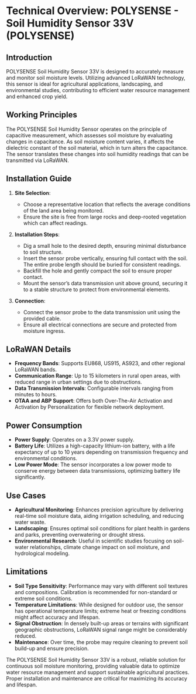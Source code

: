 # Technical Overview: POLYSENSE - Soil Humidity Sensor 33V (POLYSENSE)

## Introduction
POLYSENSE Soil Humidity Sensor 33V is designed to accurately measure and monitor soil moisture levels. Utilizing advanced LoRaWAN technology, this sensor is ideal for agricultural applications, landscaping, and environmental studies, contributing to efficient water resource management and enhanced crop yield.

## Working Principles
The POLYSENSE Soil Humidity Sensor operates on the principle of capacitive measurement, which assesses soil moisture by evaluating changes in capacitance. As soil moisture content varies, it affects the dielectric constant of the soil material, which in turn alters the capacitance. The sensor translates these changes into soil humidity readings that can be transmitted via LoRaWAN.

## Installation Guide
1. **Site Selection**:
   - Choose a representative location that reflects the average conditions of the land area being monitored.
   - Ensure the site is free from large rocks and deep-rooted vegetation which can affect readings.

2. **Installation Steps**:
   - Dig a small hole to the desired depth, ensuring minimal disturbance to soil structure.
   - Insert the sensor probe vertically, ensuring full contact with the soil. The entire probe length should be buried for consistent readings.
   - Backfill the hole and gently compact the soil to ensure proper contact.
   - Mount the sensor’s data transmission unit above ground, securing it to a stable structure to protect from environmental elements.

3. **Connection**:
   - Connect the sensor probe to the data transmission unit using the provided cable.
   - Ensure all electrical connections are secure and protected from moisture ingress.

## LoRaWAN Details
- **Frequency Bands**: Supports EU868, US915, AS923, and other regional LoRaWAN bands.
- **Communication Range**: Up to 15 kilometers in rural open areas, with reduced range in urban settings due to obstructions.
- **Data Transmission Intervals**: Configurable intervals ranging from minutes to hours.
- **OTAA and ABP Support**: Offers both Over-The-Air Activation and Activation by Personalization for flexible network deployment.

## Power Consumption
- **Power Supply**: Operates on a 3.3V power supply.
- **Battery Life**: Utilizes a high-capacity lithium-ion battery, with a life expectancy of up to 10 years depending on transmission frequency and environmental conditions.
- **Low Power Mode**: The sensor incorporates a low power mode to conserve energy between data transmissions, optimizing battery life significantly.

## Use Cases
- **Agricultural Monitoring**: Enhances precision agriculture by delivering real-time soil moisture data, aiding irrigation scheduling, and reducing water waste.
- **Landscaping**: Ensures optimal soil conditions for plant health in gardens and parks, preventing overwatering or drought stress.
- **Environmental Research**: Useful in scientific studies focusing on soil-water relationships, climate change impact on soil moisture, and hydrological modeling.

## Limitations
- **Soil Type Sensitivity**: Performance may vary with different soil textures and compositions. Calibration is recommended for non-standard or extreme soil conditions.
- **Temperature Limitations**: While designed for outdoor use, the sensor has operational temperature limits; extreme heat or freezing conditions might affect accuracy and lifespan.
- **Signal Obstruction**: In densely built-up areas or terrains with significant geographic obstructions, LoRaWAN signal range might be considerably reduced.
- **Maintenance**: Over time, the probe may require cleaning to prevent soil build-up and ensure precision.

The POLYSENSE Soil Humidity Sensor 33V is a robust, reliable solution for continuous soil moisture monitoring, providing valuable data to optimize water resource management and support sustainable agricultural practices. Proper installation and maintenance are critical for maximizing its accuracy and lifespan.